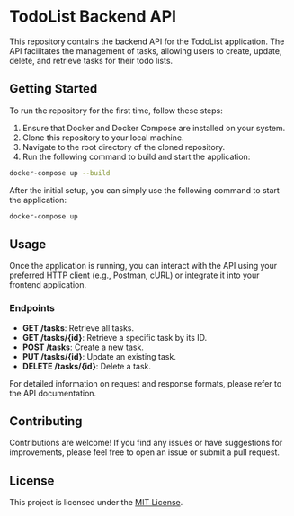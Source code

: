 # TodoList Backend API

This repository contains the backend API for the TodoList application. The API facilitates the management of tasks, allowing users to create, update, delete, and retrieve tasks for their todo lists.

## Getting Started

To run the repository for the first time, follow these steps:

1. Ensure that Docker and Docker Compose are installed on your system.
2. Clone this repository to your local machine.
3. Navigate to the root directory of the cloned repository.
4. Run the following command to build and start the application:

```bash
docker-compose up --build
```

After the initial setup, you can simply use the following command to start the application:

```bash
docker-compose up
```

## Usage

Once the application is running, you can interact with the API using your preferred HTTP client (e.g., Postman, cURL) or integrate it into your frontend application.

### Endpoints

- **GET /tasks**: Retrieve all tasks.
- **GET /tasks/{id}**: Retrieve a specific task by its ID.
- **POST /tasks**: Create a new task.
- **PUT /tasks/{id}**: Update an existing task.
- **DELETE /tasks/{id}**: Delete a task.

For detailed information on request and response formats, please refer to the API documentation.

## Contributing

Contributions are welcome! If you find any issues or have suggestions for improvements, please feel free to open an issue or submit a pull request.

## License

This project is licensed under the [MIT License](LICENSE).
